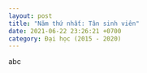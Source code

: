 ```yaml
---
layout: post
title: "Năm thứ nhất: Tân sinh viên"
date: 2021-06-22 23:26:21 +0700
category: Đại học (2015 - 2020)
---
```


abc
